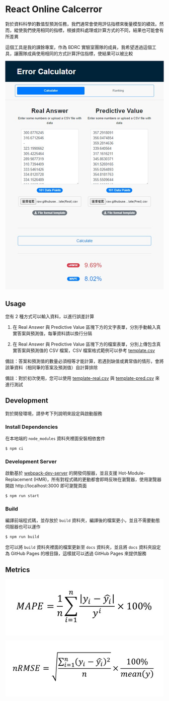 # React Online Calcerror

對於資料科學的數值型預測任務，我們通常會使用評估指標來衡量模型的績效。然而，縱使我們使用相同的指標，根據資料處理或計算方式的不同，結果也可能會有所差異

這個工具是我的課餘專案，作為 BDRC 實驗室團隊的成員，我希望透過這個工具，讓團隊成員使用相同的方式計算評估指標，使結果可以被比較

![image](./image/preview.jpg?raw=true)

## Usage

您有 2 種方式可以輸入資料，以進行誤差計算

1. 在 Real Answer 與 Predictive Value 區塊下方的文字表單，分別手動輸入真實答案與預測值，每筆資料請以換行分隔

2. 在 Real Answer 與 Predictive Value 區塊下方的檔案表單，分別上傳包含真實答案與預測值的 CSV 檔案，CSV 檔案格式範例可以參考 [template.csv](/public/template/template-pred.csv)

備註：答案和預測值的數量必須相等才能計算，若遇到缺值或異常值的情形，會將該筆資料（相同筆的答案及預測值）自計算排除

備註：對於初次使用，您可以使用 [template-real.csv](/public/template/template-real.csv) 與 [template-pred.csv](/public/template/template-pred.csv) 來進行測試

## Development

對於開發環境，請參考下列說明來設定與啟動服務

### Install Dependencies

在本地端的 `node_modules` 資料夾裡面安裝相依套件

```sh
$ npm ci
```

### Development Server

啟動基於 [webpack-dev-server](https://webpack.js.org/configuration/dev-server/) 的開發伺服器，並且支援 Hot-Module-Replacement (HMR)，所有對程式碼的更動都會即時反映在瀏覽器，使用瀏覽器開啟 http://localhost:3000 即可瀏覽頁面

```sh
$ npm run start
```

### Build

編譯前端程式碼，並存放於 `build` 資料夾，編譯後的檔案更小，並且不需要動態伺服器也可以運作

```sh
$ npm run build
```

您可以將 `build` 資料夾裡面的檔案更新至 `docs` 資料夾，並且將 `docs` 資料夾設定為 GitHub Pages 的根目錄，這樣就可以透過 GitHub Pages 來提供服務

## Metrics

![image](./image/MAPE.jpg?raw=true)

![image](./image/nRMSE.jpg?raw=true)

